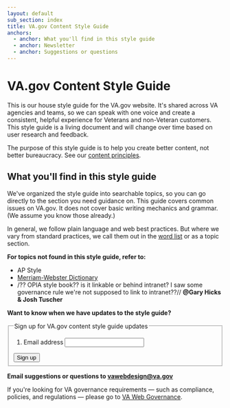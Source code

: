 ```yaml
---
layout: default
sub_section: index
title: VA.gov Content Style Guide
anchors:
  - anchor: What you'll find in this style guide
  - anchor: Newsletter
  - anchor: Suggestions or questions
---
```


# VA.gov Content Style Guide

<div class="va-introtext" markdown="1">
This is our house style guide for the VA.gov website. It's shared across VA agencies and teams, so we can speak with one voice and create a consistent, helpful experience for Veterans and non-Veteran customers. This style guide is a living document and will change over time based on user research and feedback.
</div>

The purpose of this style guide is to help you create better content, not better bureaucracy. See our [content principles](https://department-of-veterans-affairs.github.io/vets-design-system-documentation/content-style-guide/content-principles.html).

## What you'll find in this style guide

We've organized the style guide into searchable topics, so you can go directly to the section you need guidance on. This guide covers common issues on VA.gov. It does not cover basic writing mechanics and grammar. (We assume you know those already.)

In general, we follow plain language and web best practices. But where we vary from standard practices, we call them out in the [word list](https://department-of-veterans-affairs.github.io/vets-design-system-documentation/content-style-guide/word-list.html) or as a topic section.

**For topics not found in this style guide, refer to:**

- AP Style
- [Merriam-Webster Dictionary](www.merriam-webster.com)
- /?? OPIA style book?? is it linkable or behind intranet? I saw some governance rule we're not supposed to link to intranet??// **@Gary Hicks & Josh Tuscher**

**Want to know when we have updates to the style guide?**


  <form id="GD-snippet-form" action="https://public.govdelivery.com/accounts/USVADS/subscribers/qualify" accept-charset="UTF-8" method="post">
    <input name="utf8" type="hidden" value="&#x2713;" />
    <input type="hidden" name="authenticity_token" value="+Ycg18OTfytwWfUKmlfsFpLivhrAZfJCZ0YtJ0f88YnpHqz4WcsolaudXm6tMS8UrZ9aagwWiSg3bEVp5xWCLg==" />
    <input type="hidden" name="topic_id" id="topic_id" value="USVADS_2" />
    <fieldset>
      <legend class="vads-u-font-size--md">Sign up for VA.gov content style guide updates</legend>
      <ol class="usa-unstyled-list vads-u-margin--0">
        <li class="email_fields">
          <label for="email">Email address</label>
          <input type="text" name="email" id="email" class="usa-input" />
        </li>
      </ol>
      <div>
        <button type="submit" class="usa-button vads-u-width--auto">Sign up</button>
      </div>
    </fieldset>
  </form>

**Email suggestions or questions to vawebdesign@va.gov**


If you're looking for VA governance requirements — such as compliance, policies, and regulations — please go to [VA Web Governance](www.va.gov/web/index.cfm).
